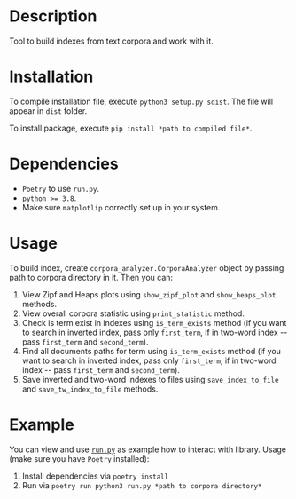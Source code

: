 # Description

Tool to build indexes from text corpora and work with it.

# Installation

To compile installation file, execute `python3 setup.py sdist`.
The file will appear in `dist` folder.

To install package, execute `pip install *path to compiled file*`.

# Dependencies

* `Poetry` to use `run.py`.
* `python >= 3.8`.
* Make sure `matplotlip` correctly set up in your system.

# Usage

To build index, create `corpora_analyzer.CorporaAnalyzer` object by passing path to corpora directory in it.
Then you can: 
1. View Zipf and Heaps plots using `show_zipf_plot` and `show_heaps_plot` methods.
2. View overall corpora statistic using `print_statistic` method.
3. Check is term exist in indexes using `is_term_exists` method (if you want to search in inverted index, pass only `first_term`, if in two-word index -- pass `first_term` and `second_term`).
4. Find all documents paths for term using `is_term_exists` method (if you want to search in inverted index, pass only `first_term`, if in two-word index -- pass `first_term` and `second_term`).
5. Save inverted and two-word indexes to files using `save_index_to_file` and `save_tw_index_to_file` methods.

# Example

You can view and use [`run.py`](run.py) as example how to interact with library.
Usage (make sure you have `Poetry` installed): 
1. Install dependencies via `poetry install`
2. Run via `poetry run python3 run.py *path to corpora directory*`

